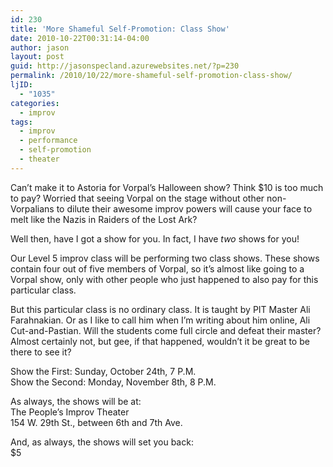 ```yaml
---
id: 230
title: 'More Shameful Self-Promotion: Class Show'
date: 2010-10-22T00:31:14-04:00
author: jason
layout: post
guid: http://jasonspecland.azurewebsites.net/?p=230
permalink: /2010/10/22/more-shameful-self-promotion-class-show/
ljID:
  - "1035"
categories:
  - improv
tags:
  - improv
  - performance
  - self-promotion
  - theater
---
```

Can&#8217;t make it to Astoria for Vorpal&#8217;s Halloween show? Think $10 is too much to pay? Worried that seeing Vorpal on the stage without other non-Vorpalians to dilute their awesome improv powers will cause your face to melt like the Nazis in Raiders of the Lost Ark?

Well then, have I got a show for you. In fact, I have _two_ shows for you!

Our Level 5 improv class will be performing two class shows. These shows contain four out of five members of Vorpal, so it&#8217;s almost like going to a Vorpal show, only with other people who just happened to also pay for this particular class.

But this particular class is no ordinary class. It is taught by PIT Master Ali Farahnakian. Or as I like to call him when I&#8217;m writing about him online, Ali Cut-and-Pastian. Will the students come full circle and defeat their master? Almost certainly not, but gee, if that happened, wouldn&#8217;t it be great to be there to see it?

Show the First: Sunday, October 24th, 7 P.M.  
Show the Second: Monday, November 8th, 8 P.M.

As always, the shows will be at:  
The People&#8217;s Improv Theater  
154 W. 29th St., between 6th and 7th Ave.

And, as always, the shows will set you back:  
$5